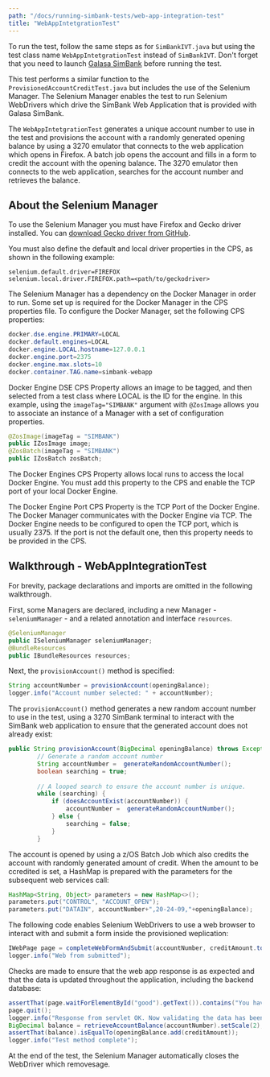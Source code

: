 ```yaml
---
path: "/docs/running-simbank-tests/web-app-integration-test"
title: "WebAppIntetgrationTest"
---
```



To run the test, follow the same steps as for `SimBankIVT.java` but using the test class name `WebAppIntetgrationTest` instead of `SimBankIVT`. Don't forget that you need to launch [Galasa SimBank](/docs/getting-started/simbank) before running the test.

This test performs a similar function to the `ProvisionedAccountCreditTest.java` but includes the use of the Selenium Manager. The Selenium Manager enables the test to run Selenium WebDrivers which drive the SimBank Web Application that is provided with Galasa SimBank. 

The `WebAppIntetgrationTest` generates a unique account number to use in the test and provisions the account with a randomly generated opening balance by using a 3270 emulator that connects to the web application which opens in Firefox. A batch job opens the account and fills in a form to credit the account with the opening balance. The 3270 emulator then connects to the web application, searches for the account number and retrieves the balance.  


## About the Selenium Manager

To use the Selenium Manager you must have Firefox and Gecko driver installed. You can <a href="https://github.com/mozilla/geckodriver/releases" target="_blank"> download Gecko driver from GitHub</a>. 

You must also define the default and local driver properties in the CPS, as shown in the following example:

```
selenium.default.driver=FIREFOX
selenium.local.driver.FIREFOX.path=<path/to/geckodriver>
```

The Selenium Manager has a dependency on the Docker Manager in order to run. Some set up is required for the Docker Manager in the CPS properties file. To configure the Docker Manager, set the following CPS properties:  

```java
docker.dse.engine.PRIMARY=LOCAL
docker.default.engines=LOCAL
docker.engine.LOCAL.hostname=127.0.0.1
docker.engine.port=2375
docker.engine.max.slots=10
docker.container.TAG.name=simbank-webapp
```

Docker Engine DSE CPS Property allows an image to be tagged, and then selected from a test class where LOCAL is the ID for the engine. In this example, using the `imageTag="SIMBANK"` argument with `@ZosImage` allows you to associate an instance of a Manager with a set of configuration properties.

```java
@ZosImage(imageTag = "SIMBANK")
public IZosImage image;
@ZosBatch(imageTag = "SIMBANK")
public IZosBatch zosBatch;
```

The Docker Engines CPS Property allows local runs to access the local Docker Engine. You must add this property to the CPS and enable the TCP port of your local Docker Engine.

The Docker Engine Port CPS Property is the TCP Port of the Docker Engine. The Docker Manager communicates with the Docker Engine via TCP. The Docker Engine needs to be configured to open the TCP port, which is usually 2375. If the port is not the default one, then this property needs to be provided in the CPS.


## Walkthrough - WebAppIntegrationTest

For brevity, package declarations and imports are omitted in the following walkthrough.

First, some Managers are declared, including a new Manager - `seleniumManager` - and a related annotation and interface `resources`.

```java
@SeleniumManager
public ISeleniumManager seleniumManager;
@BundleResources
public IBundleResources resources;
```

Next, the `provisionAccount()` method is specified: 

```java
String accountNumber = provisionAccount(openingBalance);
logger.info("Account number selected: " + accountNumber);
```

The `provisionAccount()` method generates a new random account number to use in the test, using a 3270 SimBank terminal to interact with the SimBank web application to ensure that the generated account does not already exist:

```java
public String provisionAccount(BigDecimal openingBalance) throws Exception {
		// Generate a random account number
		String accountNumber =  generateRandomAccountNumber();
		boolean searching = true;
		
		// A looped search to ensure the account number is unique.
		while (searching) {
			if (doesAccountExist(accountNumber)) {
				accountNumber =  generateRandomAccountNumber();
			} else {
				searching = false;
			}
		}
```

The account is opened by using a z/OS Batch Job which also credits the account with randomly generated amount of credit. When the amount to be ccredited is set, a HashMap is prepared with the parameters for the subsequent web services call:

```java
HashMap<String, Object> parameters = new HashMap<>();
parameters.put("CONTROL", "ACCOUNT_OPEN");
parameters.put("DATAIN", accountNumber+",20-24-09,"+openingBalance);
```

The following code enables Selenium WebDrivers to use a web browser to interact with and submit a form inside the provisioned weplication:

```java
IWebPage page = completeWebFormAndSubmit(accountNumber, creditAmount.toString());
logger.info("Web from submitted");
```

Checks are made to ensure that the web app response is as expected and that the data is updated throughout the application, including the backend database:

```java
assertThat(page.waitForElementById("good").getText()).contains("You have successfully completed the transaction");
page.quit();
logger.info("Response from servlet OK. Now validating the data has been updated in the database");
BigDecimal balance = retrieveAccountBalance(accountNumber).setScale(2);
assertThat(balance).isEqualTo(openingBalance.add(creditAmount));
logger.info("Test method complete");
```

At the end of the test, the Selenium Manager automatically closes the WebDriver which removesage.










